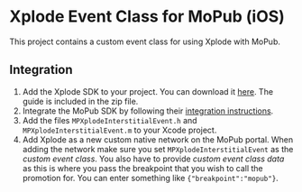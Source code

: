 # Xplode Event Class for MoPub (iOS)

This project contains a custom event class for using Xplode with MoPub.

## Integration

1. Add the Xplode SDK to your project. You can download it [here](https://xplode.iddiction.com/#!sdk). The guide is included in the zip file.
2. Integrate the MoPub SDK by following their [integration instructions](https://github.com/mopub/mopub-ios-sdk).
3. Add the files `MPXplodeInterstitialEvent.h` and `MPXplodeInterstitialEvent.m` to your Xcode project.
4. Add Xplode as a new custom native network on the MoPub portal. When adding the network make sure you set `MPXplodeInterstitialEvent` as the *custom event class*. You also have to provide *custom event class data* as this is where you pass the breakpoint that you wish to call the promotion for. You can enter something like `{"breakpoint":"mopub"}`.
